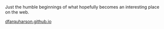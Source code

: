 Just the humble beginnings of what hopefully becomes an interesting place on the web.

[dfarquharson.github.io](https://dfarquharson.github.io/)
